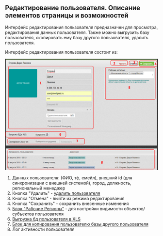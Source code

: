 ## Редактирование пользователя. Описание элементов страницы и возможностей

Интерфейс редактирования пользователя предназначен для просмотра, редактирования данных пользователя.
Также можно выгрузить базу пользователя, скопировать ему базу другого пользователя, удалить пользователя.

Интерфейс редактирования пользователя состоит из:

![](../images/accounts-user-edit.png)

1. Данных пользователя: (ФИО, тф, емейл), внешний id (для синхронизации с внешней системой), город, должность, региональный менеджер
2. Кнопка "Удалить" - [удалить пользователя](accounts-user-delete.md)
3. Кнопка "Отмена" - выйти из режима редактирования
4. Кнопка "Сохранить" - сохранить внесенные изменения
5. [Блок "Рабочие Регионы"](accounts-user-region.md) - для настройки видимости объектов/субъектов пользователя
6. [Выгрузка бд пользователя в XLS](accounts-user-base-export.md)
7. [Блок для копирования пользователю базы другого пользователя](accounts-user-base-copy.md)
8. Лог активности пользователя
